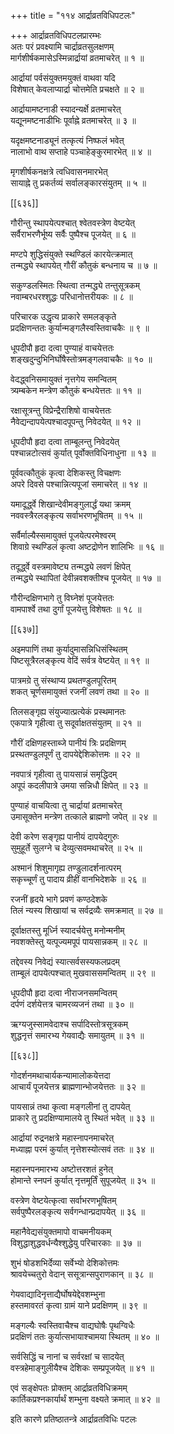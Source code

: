 +++
title = "११४ आर्द्राव्रतविधिपटलः"

+++
आर्द्राव्रतविधिपटलप्रारम्भः  
अतः परं प्रवक्ष्यामि चार्द्राव्रतसुलक्षणम्  
मार्गशीर्षकमासेऽस्मिन्नार्द्रायां व्रतमाचरेत् ॥ १ ॥


आर्द्रायां पर्वसंयुक्तमयुक्तं वाथवा यदि  
विशेषात् केवलाप्यार्द्रा चोत्तमेति प्रचक्षते ॥ २ ॥


आर्द्रायामष्टनाडी स्यादन्यर्क्षे व्रतमाचरेत्  
यद्यूनमष्टनाडीभिः पूर्वाह्ने व्रतमाचरेत् ॥ ३ ॥


यदृक्षमष्टनाड्यूनं तत्कृत्यं निष्फलं भवेत्  
नालाभो वाथ सप्ताहे पञ्चाहेङ्कुरमारभेत् ॥ ४ ॥


मृगशीर्षकनक्षत्रे त्वधिवासनमारभेत्  
सायाह्ने तु प्रकर्तव्यं सर्वालङ्कारसंयुतम् ॥ ५ ॥



[[६३६]]  

गौरीन्तु स्थापयेत्पश्चात् श्वेतवस्त्रेण वेष्टयेत्  
सर्वैराभरणैर्भूष्य सर्वैः पुष्पैश्च पूजयेत् ॥ ६ ॥


मण्टपे शुद्धिसंयुक्ते स्थण्डिलं कारयेत्क्रमात्  
तन्मद्ध्ये स्थापयेत् गौरीं कौतुकं बन्धनाय च ॥ ७ ॥


सकुण्डलस्मितः स्थित्वा तन्मद्ध्ये तन्तुसूत्रकम्  
नवाम्बरधरश्शुद्धः परिधानोत्तरीयकः ॥ ८ ॥


परिचारक उद्धृत्य प्राकारे समलङ्कृते  
प्रदक्षिणन्ततः कुर्यान्मङ्गलैस्वस्तिवाचकैः ॥ ९ ॥


धूपदीपौ हृदा दत्वा पुण्याहं वाचयेत्ततः  
शङ्खदुन्दुभिनिर्घोषैस्तोत्रमङ्गलवाचकैः ॥ १० ॥


वेदद्ध्वनिसमायुक्तं नृत्तगेय समन्वितम्  
त्र्यम्बकेन मन्त्रेण कौतुकं बन्धयेत्ततः ॥ ११ ॥


रक्षासूत्रन्तु विप्रेन्द्रैराशिषो वाचयेत्ततः  
नैवेद्यन्दापयेत्पश्चादपूपन्तु निवेदयेत् ॥ १२ ॥


धूपदीपौ हृदा दत्वा ताम्बूलन्तु निवेदयेत्  
पश्चान्नटोत्सवं कुर्यात् पूर्वोक्तविधिनाधुना ॥ १३ ॥


पूर्ववत्कौतुकं कृत्वा देशिकस्तु विचक्षणः  
अपरे दिवसे पश्चान्नित्यपूजां समाचरेत् ॥ १४ ॥


यमादूर्द्ध्वे शिखान्देवीमङ्गुलार्द्धं यथा क्रमम्  
नववस्त्रैरलङ्कृत्य सर्वाभरणभूषितम् ॥ १५ ॥


सर्वैर्माल्यैस्समायुक्तं पूजयेत्परमेश्वरम्  
शिवाग्रे स्थण्डिलं कृत्वा अष्टद्रोणेन शालिभिः ॥ १६ ॥


तदूर्द्ध्वे वस्त्रमावेष्ट्य तन्मद्ध्ये लवणं क्षिपेत्  
तन्मद्ध्ये स्थापितां देवीन्नवशक्तीश्च पूजयेत् ॥ १७ ॥


गौरीन्दक्षिणभागे तु विघ्नेशं पूजयेत्ततः  
वामपार्श्वे तथा दुर्गां पूजयेत्तु विशेषतः ॥ १८ ॥



[[६३७]]  

अइमपाणिं तथा कुर्यादुमासन्निधिसंस्थितम्  
पिष्टसूत्रैरलङ्कृत्य वेदिं सर्वत्र वेष्टयेत् ॥ १९ ॥


पात्रमग्रे तु संस्थाप्य प्रथतण्डुलपूरितम्  
शकत् चूर्णसमायुक्तं रजनीं लवणं तथा ॥ २० ॥


तिलसङ्गृह्य संयुज्यात्प्रत्येकं प्रस्थमानतः  
एकपात्रे गृहीत्वा तु सदूर्वाक्षतसंयुतम् ॥ २१ ॥


गौरीं दक्षिणहस्ताब्जे पानीयं त्रिः प्रदक्षिणम्    
प्रस्थतण्डुलपूर्णं तु दापयेद्देशिकोत्तमः ॥ २२ ॥


नवपात्रं गृहीत्वा तु पायसान्नं समृद्धिदम्  
अपूपं कदलीपात्रे उमया सन्निधौ क्षिपेत् ॥ २३ ॥


पुण्याहं वाचयित्वा तु चार्द्रायां व्रतमाचरेत्  
उमासूक्तेन मन्त्रेण तत्काले ब्राह्मणो जपेत् ॥ २४ ॥


देवी करेण सङ्गृह्य पानीयं दापयेद्गुरुः  
सुमुहूर्ते सुलग्ने च देव्युत्सवमथाचरेत् ॥ २५ ॥


अश्मानं शिशुमागृह्य तण्डुलादर्शनात्परम्  
सकृच्चूर्णं तु पादाय व्रीहीं वानभिदेशके ॥ २६ ॥


रजनीं हृदये भागे प्रवणं कण्ठदेशके  
तिलं न्यस्य शिखायां च सर्वद्रव्यैः समक्रमात् ॥ २७ ॥


दूर्वाक्षतस्तु मूर्ध्नि स्यादर्चयेत्तु मनोन्मनीम्  
नवशक्तेस्तु यत्पूज्यमपूपं पायसान्नकम् ॥ २८ ॥


तद्देवस्य निवेद्यं स्यात्सर्वसस्यफलप्रदम्  
ताम्बूलं दापयेत्पश्चात् मुखवाससमन्वितम् ॥ २९ ॥


धूपदीपौ हृदा दत्वा नीराजनसमन्वितम्  
दर्पणं दर्शयेत्तत्र चामरव्यजनं तथा ॥ ३० ॥


ऋग्यजुस्सामवेदाश्च सर्पादिस्तोत्रसूत्रकम्  
शुद्धनृत्तं समारभ्य गेयवाद्यैः समायुतम् ॥ ३१ ॥



[[६३८]]  

गोदर्शनमथाचार्यकन्यामालोकयेत्तदा  
आचार्यं पूजयेत्तत्र ब्राह्मणान्भोजयेत्ततः ॥ ३२ ॥


पायसान्नं तथा कृत्वा मङ्गलीनां तु दापयेत्  
प्राकारे तु प्रदक्षिण्यामालये तु स्थितं भवेत् ॥ ३३ ॥


आर्द्रायां रुद्रनक्षत्रे महास्नापनमाचरेत्  
मध्याह्ना परमं कुर्यात् नृत्तेशस्योत्सवं ततः ॥ ३४ ॥


महास्नपनमारभ्य अष्टोत्तरशतं हुनेत्  
होमान्ते स्नपनं कुर्यात् नृत्तमूर्तिं सुपूजयेत् ॥ ३५ ॥


वस्त्रेण वेष्टयेत्कृत्वा सर्वाभरणभूषितम्  
सर्वपुष्पैरलङ्कृत्य सर्वगन्धान्प्रदापयेत् ॥ ३६ ॥


महानैवेद्यसंयुक्तमापो वाचमनीयकम्  
विशुद्धाशुद्धवर्धन्यैश्शुद्धेयु परिचारकाः ॥ ३७ ॥


शुभं षोडशभिर्देव्या सर्वेभ्यो देशिकोत्तमः  
श्रावयेच्चतुरो वेदान् ससूत्रान्सपुराणकान् ॥ ३८ ॥


गेयवाद्यादिनृत्ताद्यैर्घोषयेद्देवशम्भुना  
हस्तमावरतं कृत्वा ग्रामं याने प्रदक्षिणम् ॥ ३९ ॥


मङ्गल्यैः स्वस्तिवाचैश्च वाद्यघोषैः पृथग्विधैः  
प्रदक्षिणं ततः कुर्यात्सभायाश्चामया स्थितम् ॥ ४० ॥


सर्वसिद्धिं च नानां च सर्वरक्षां च सादयेत्  
वस्त्रहेमाङ्गुलीयैश्च देशिकः सम्प्रपूजयेत् ॥ ४१ ॥


एवं सङ्क्षेपतः प्रोक्तम् आर्द्राव्रतविधिक्रमम्  
कार्तिकप्रश्नकार्यार्थं शम्भुना वक्ष्यते क्रमात् ॥ ४२ ॥


इति कारणे प्रतिष्ठातन्त्रे आर्द्राव्रतविधिः पटलः  
